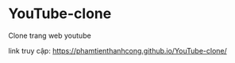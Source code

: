 # YouTube-clone
Clone trang web youtube

link truy cập: https://phamtienthanhcong.github.io/YouTube-clone/

